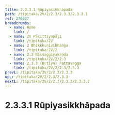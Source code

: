 ```yaml
---
title: 2.3.3.1 Rūpiyasikkhāpada
path: /tipitaka/2V/2/2.3/2.3.3/2.3.3.1
ref: 276627
breadcrumbs:
  - name: Home
    link: /
  - name: 2V Pācittiyapāḷi
    link: /tipitaka/2V
  - name: 2 Bhikkhunivibhaṅga
    link: /tipitaka/2V/2
  - name: 2.3 Nissaggiyakaṇḍa
    link: /tipitaka/2V/2/2.3
  - name: 2.3.3 (Dutiya) Pattavagga
    link: /tipitaka/2V/2/2.3/2.3.3
prevL: /tipitaka/2V/2/2.3/2.3.3
upL: /tipitaka/2V/2/2.3/2.3.3
nextL: /tipitaka/2V/2/2.3/2.3.3/2.3.3.2
---
```


# 2.3.3.1 Rūpiyasikkhāpada



